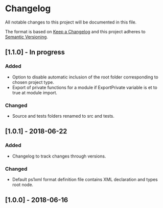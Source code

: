 # Changelog
All notable changes to this project will be documented in this file.

The format is based on [Keep a Changelog](https://keepachangelog.com/en/1.0.0/)
and this project adheres to [Semantic Versioning](https://semver.org/spec/v2.0.0.html).

## [1.1.0] - In progress

### Added

- Option to disable automatic inclusion of the root folder corresponding to chosen project type.
- Export of private functions for a module if ExportPrivate variable is et to true at module import.

### Changed

- Source and tests folders renamed to src and tests.

## [1.0.1] - 2018-06-22

### Added

- Changelog to track changes through versions.

### Changed

- Default ps1xml format definition file contains XML declaration and types root node.

## [1.0.0] - 2018-06-16